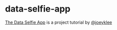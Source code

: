 # data-selfie-app
[The Data Selfie App](https://github.com/joeyklee/data-selfie-app) is a project tutorial by [@joeyklee](https://github.com/joeyklee)